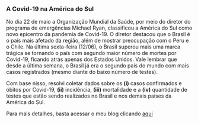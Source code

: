 ### A Covid-19 na América do Sul

No dia 22 de maio a Organização Mundial da Saúde, por meio do diretor do programa de emergências Michael Ryan, classificou a América do Sul como novo epicentro da pandemia de Covid-19. O diretor destacou que o Brasil é o país mais afetado da região, além de mostrar preocupação com o Peru e o Chile. Na última sexta-feira (12/06), o Brasil superou mais uma marca trágica se tornando o país com segundo maior número de mortes por Covid-19, ficando atrás apenas dos Estados Unidos. Vale lembrar que desde a última semana, o Brasil já era o segundo país do mundo com mais casos registrados (mesmo diante do baixo número de testes). 

Com base nisso, resolvi coletar dados sobre os **(i)** casos confirmados e óbitos por Covid-19, **(ii)** incidência, **(iii)** mortalidade e a **(iv)** quantidade de testes que estão sendo realizados no Brasil e nos demais países da América do Sul.

Para mais detalhes, basta acessar o meu blog clicando [aqui](https://www.thiagovalentim.me/post/a-covid-19-na-am%C3%A9rica-do-sul/)

![]()
